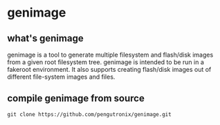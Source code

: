 # genimage  

## what's genimage  
genimage is a tool to generate multiple filesystem and flash/disk images from a given root filesystem tree. genimage is intended to be run in a fakeroot environment. It also supports creating flash/disk images out of different file-system images and files.  

## compile genimage from source
```
git clone https://github.com/pengutronix/genimage.git

```
